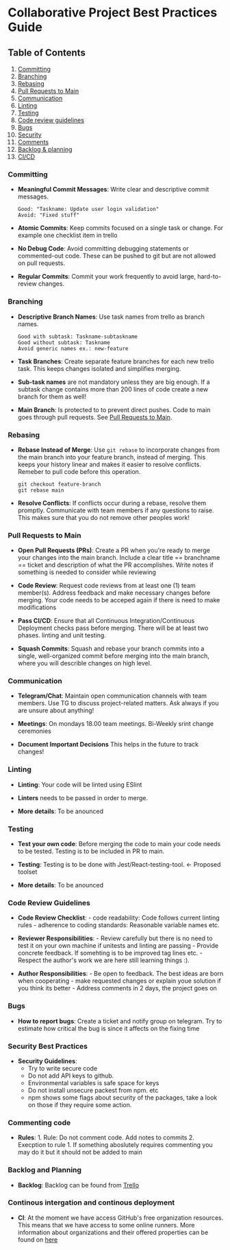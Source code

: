 # Collaborative Project Best Practices Guide

## Table of Contents
1. [Committing](#committing)
2. [Branching](#branching)
3. [Rebasing](#rebasing)
4. [Pull Requests to Main](#pull-requests-to-main)
5. [Communication](#communication)
6. [Linting](#linting)
7. [Testing](#testing)
8. [Code review guidelines](#review-guidelines)
9. [Bugs](#bugs)
10. [Security](#security)
11. [Comments](#comments)
12. [Backlog & planning](#backlog)
13. [CI/CD](#CI/CD)

### Committing <a name="committing"></a>
- **Meaningful Commit Messages**: Write clear and descriptive commit messages.
  ```shell
  Good: "Taskname: Update user login validation"
  Avoid: "Fixed stuff"
  ```

- **Atomic Commits**: Keep commits focused on a single task or change. For example one checklist item in trello

- **No Debug Code**: Avoid committing debugging statements or commented-out code. These can be pushed to git but are not allowed on pull requests.
  
- **Regular Commits**: Commit your work frequently to avoid large, hard-to-review changes.

### Branching <a name="branching"></a>
- **Descriptive Branch Names**: Use task names from trello as branch names. 
  ```shell
  Good with subtask: Taskname-subtaskname 
  Good without subtask: Taskname
  Avoid generic names ex.: new-feature
  ```

- **Task Branches**: Create separate feature branches for each new trello task. This keeps changes isolated and simplifies merging.

- **Sub-task names** are not mandatory unless they are big enough. If a subtask change contains more than 200 lines of code create a new branch for them as well!

- **Main Branch**: Is protected to to prevent direct pushes. Code to main goes through pull requests. See [Pull Requests to Main](#pull-requests-to-main).

### Rebasing <a name="rebasing"></a>
- **Rebase Instead of Merge**: Use `git rebase` to incorporate changes from the main branch into your feature branch, instead of merging. This keeps your history linear and makes it easier to resolve conflicts. Remeber to pull code before this operation.
  ```shell
  git checkout feature-branch
  git rebase main
  ```

- **Resolve Conflicts**: If conflicts occur during a rebase, resolve them promptly. Communicate with team members if any questions to raise. This makes sure
that you do not remove other peoples work!

### Pull Requests to Main <a name="pull-requests-to-main"></a>
- **Open Pull Requests (PRs)**: Create a PR when you're ready to merge your changes into the main branch. Include a clear title == branchname == ticket and description of what the PR accomplishes. Write notes if something is needed to consider while reviewing
  
- **Code Review**: Request code reviews from at least one (1) team member(s). Address feedback and make necessary changes before merging. Your code needs to be acceped again if there is need to make modifications

- **Pass CI/CD**: Ensure that all Continuous Integration/Continuous Deployment checks pass before merging. There will be at least two phases. linting and unit testing.

- **Squash Commits**: Squash and rebase your branch commits into a single, well-organized commit before merging into the main branch, where you will describle changes on high level.

### Communication <a name="communication"></a>
- **Telegram/Chat**: Maintain open communication channels with team members. Use TG to discuss project-related matters. Ask always if you are unsure about anything!

- **Meetings**: On mondays 18.00 team meetings. Bi-Weekly srint change ceremonies

- **Document Important Decisions** This helps in the future to track changes!

### Linting <a name="linting"></a>
- **Linting**: Your code will be linted using ESlint 

- **Linters** needs to be passed in order to merge.

- **More details**: To be anounced

### Testing <a name="testing"></a>
- **Test your own code**: Before merging the code to main your code needs to be tested. Testing is to be included in PR to main. 

- **Testing**: Testing is to be done with Jest/React-testing-tool. <- Proposed toolset

- **More details**: To be anounced

### **Code Review Guidelines** <a name="review-guidelines"></a>

   - **Code Review Checklist**: 
    - code readability: Code follows current linting rules
    - adherence to coding standards: Reasonable variable names etc. 

   - **Reviewer Responsibilities**:
    - Review carefully but there is no need to test it on your own machine if unitests and linting are passing
    - Provide concrete feedback. If somehting is to be improved tag lines etc.
    - Respect the author's work we are here still learning things :).

   - **Author Responsibilities**: 
    - Be open to feedback. The best ideas are born when cooperating
    - make requested changes or explain youe solution if you think its better
    - Address comments in 2 days, the project goes on

### **Bugs** <a name="bugs"></a>

   - **How to report bugs**: Create a ticket and notify group on telegram. Try to estimate how critical the bug is since it affects on the fixing time


### **Security Best Practices** <a name="security"></a>

   - **Security Guidelines**: 
     - Try to write secure code
     - Do not add API keys to github.
     - Environmental variables is safe space for keys
     - Do not install unsecure packest from npm. etc
     - npm shows some flags about security of the packages, take a look on those if they require some action.

### **Commenting code** <a name="comments"></a>

   - **Rules**: 
    1. Rule: Do not comment code. Add notes to commits
    2. Execption to rule 1. If something aboslutely requires commenting you may do it but it should not be added to main

### **Backlog and Planning** <a name="backlog"></a>

   - **Backlog**: Backlog can be found from [Trello](https://trello.com/b/6FLJUeRF/kikis-home-box)

### **Continous intergation and continous deployment** <a name="CI/CD"></a>

   - **CI**: At the moment we have access GitHub's free organization resources. This means that we have access to some online runners. More information about organizations and their offered properties can be found on [here](https://github.com/organizations/Kiki-s-homebox/billing/plans)
